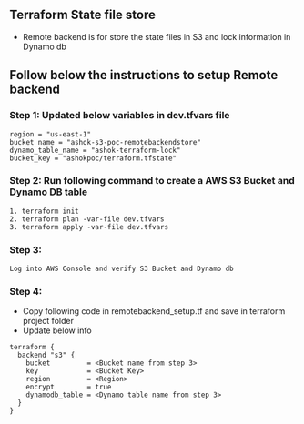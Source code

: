 ## Terraform State file store

- Remote backend is for store the state files in S3 and lock information in Dynamo db

## Follow below the instructions to setup Remote backend 

### Step 1: Updated below variables in dev.tfvars file
  ```
  region = "us-east-1"
  bucket_name = "ashok-s3-poc-remotebackendstore" 
  dynamo_table_name = "ashok-terraform-lock"
  bucket_key = "ashokpoc/terraform.tfstate"
  ```
### Step 2: Run following command to create a AWS S3 Bucket and Dynamo DB table
  ````
  1. terraform init 
  2. terraform plan -var-file dev.tfvars
  3. terraform apply -var-file dev.tfvars
  ````
### Step 3:
  ````
  Log into AWS Console and verify S3 Bucket and Dynamo db 
  ````

### Step 4:
- Copy following code in remotebackend_setup.tf and save in terraform project folder 
- Update below info
````
terraform {
  backend "s3" {
    bucket         = <Bucket name from step 3>
    key            = <Bucket Key>
    region         = <Region>
    encrypt        = true
    dynamodb_table = <Dynamo table name from step 3>
  }
}
````

